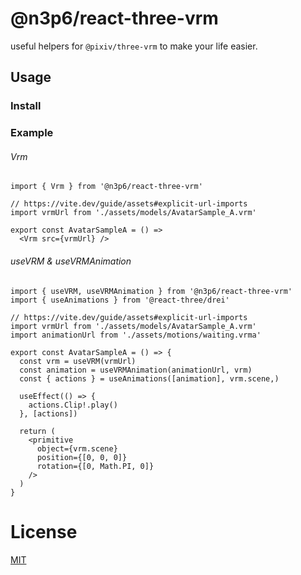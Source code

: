 # @n3p6/react-three-vrm

useful helpers for `@pixiv/three-vrm` to make your life easier.

## Usage

### Install

### Example

###### Vrm

```tsx
import { Vrm } from '@n3p6/react-three-vrm'

// https://vite.dev/guide/assets#explicit-url-imports
import vrmUrl from './assets/models/AvatarSample_A.vrm'

export const AvatarSampleA = () =>
  <Vrm src={vrmUrl} />
```

###### useVRM & useVRMAnimation
```tsx
import { useVRM, useVRMAnimation } from '@n3p6/react-three-vrm'
import { useAnimations } from '@react-three/drei'

// https://vite.dev/guide/assets#explicit-url-imports
import vrmUrl from './assets/models/AvatarSample_A.vrm'
import animationUrl from './assets/motions/waiting.vrma'

export const AvatarSampleA = () => {
  const vrm = useVRM(vrmUrl)
  const animation = useVRMAnimation(animationUrl, vrm)
  const { actions } = useAnimations([animation], vrm.scene,)

  useEffect(() => {
    actions.Clip!.play()
  }, [actions])

  return (
    <primitive
      object={vrm.scene}
      position={[0, 0, 0]}
      rotation={[0, Math.PI, 0]}
    />
  )
}
```

# License

[MIT](../../LICENSE.md)
